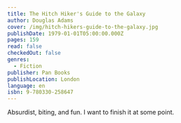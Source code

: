```yaml
---
title: The Hitch Hiker's Guide to the Galaxy
author: Douglas Adams
cover: /img/hitch-hikers-guide-to-the-galaxy.jpg
publishDate: 1979-01-01T05:00:00.000Z
pages: 159
read: false
checkedOut: false
genres:
  - Fiction
publisher: Pan Books
publishLocation: London
language: en
isbn: 9-780330-258647
---
```

Absurdist, biting, and fun. I want to finish it at some point.